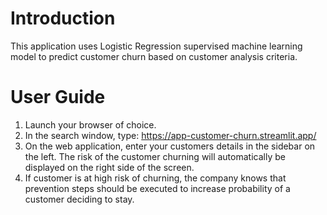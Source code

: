 # Introduction
This application uses Logistic Regression supervised machine learning model to predict customer churn based on customer analysis criteria.

# User Guide
1. Launch your browser of choice.
2. In the search window, type: https://app-customer-churn.streamlit.app/
3. On the web application, enter your customers details in the sidebar on the left. The risk of the
customer churning will automatically be displayed on the right side of the screen.
4. If customer is at high risk of churning, the company knows that prevention steps should be executed
to increase probability of a customer deciding to stay.
